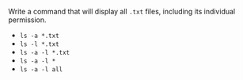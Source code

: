 Write a command that will display all `.txt` files, including its individual permission.

* `ls -a *.txt`
* `ls -l *.txt`
* `ls -a -l *.txt`
* `ls -a -l *`
* `ls -a -l all`
